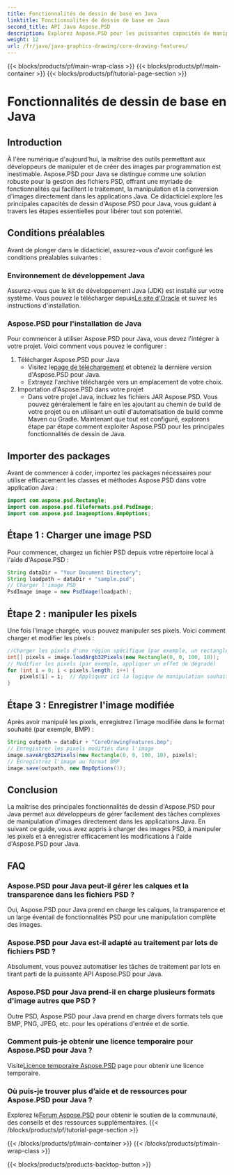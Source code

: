 ```yaml
---
title: Fonctionnalités de dessin de base en Java
linktitle: Fonctionnalités de dessin de base en Java
second_title: API Java Aspose.PSD
description: Explorez Aspose.PSD pour les puissantes capacités de manipulation d'images de Java. Découvrez comment charger, manipuler et enregistrer des images PSD par programmation.
weight: 12
url: /fr/java/java-graphics-drawing/core-drawing-features/
---
```


{{< blocks/products/pf/main-wrap-class >}}
{{< blocks/products/pf/main-container >}}
{{< blocks/products/pf/tutorial-page-section >}}

# Fonctionnalités de dessin de base en Java

## Introduction
À l'ère numérique d'aujourd'hui, la maîtrise des outils permettant aux développeurs de manipuler et de créer des images par programmation est inestimable. Aspose.PSD pour Java se distingue comme une solution robuste pour la gestion des fichiers PSD, offrant une myriade de fonctionnalités qui facilitent le traitement, la manipulation et la conversion d'images directement dans les applications Java. Ce didacticiel explore les principales capacités de dessin d'Aspose.PSD pour Java, vous guidant à travers les étapes essentielles pour libérer tout son potentiel.
## Conditions préalables
Avant de plonger dans le didacticiel, assurez-vous d'avoir configuré les conditions préalables suivantes :
### Environnement de développement Java
 Assurez-vous que le kit de développement Java (JDK) est installé sur votre système. Vous pouvez le télécharger depuis[Le site d'Oracle](https://www.oracle.com/java/technologies/javase-jdk11-downloads.html) et suivez les instructions d'installation.
### Aspose.PSD pour l'installation de Java
Pour commencer à utiliser Aspose.PSD pour Java, vous devez l'intégrer à votre projet. Voici comment vous pouvez le configurer :
1. Télécharger Aspose.PSD pour Java
   -  Visitez le[page de téléchargement](https://releases.aspose.com/psd/java/) et obtenez la dernière version d'Aspose.PSD pour Java.
   - Extrayez l'archive téléchargée vers un emplacement de votre choix.
2. Importation d'Aspose.PSD dans votre projet
   - Dans votre projet Java, incluez les fichiers JAR Aspose.PSD. Vous pouvez généralement le faire en les ajoutant au chemin de build de votre projet ou en utilisant un outil d'automatisation de build comme Maven ou Gradle.
Maintenant que tout est configuré, explorons étape par étape comment exploiter Aspose.PSD pour les principales fonctionnalités de dessin de Java.
## Importer des packages
Avant de commencer à coder, importez les packages nécessaires pour utiliser efficacement les classes et méthodes Aspose.PSD dans votre application Java :
```java
import com.aspose.psd.Rectangle;
import com.aspose.psd.fileformats.psd.PsdImage;
import com.aspose.psd.imageoptions.BmpOptions;
```
## Étape 1 : Charger une image PSD
Pour commencer, chargez un fichier PSD depuis votre répertoire local à l'aide d'Aspose.PSD :
```java
String dataDir = "Your Document Directory";
String loadpath = dataDir + "sample.psd";
// Charger l'image PSD
PsdImage image = new PsdImage(loadpath);
```
## Étape 2 : manipuler les pixels
Une fois l'image chargée, vous pouvez manipuler ses pixels. Voici comment charger et modifier les pixels :
```java
//Charger les pixels d'une région spécifique (par exemple, un rectangle de 100 x 10 commençant par le coin supérieur gauche)
int[] pixels = image.loadArgb32Pixels(new Rectangle(0, 0, 100, 10));
// Modifier les pixels (par exemple, appliquer un effet de dégradé)
for (int i = 0; i < pixels.length; i++) {
    pixels[i] = i;  // Appliquez ici la logique de manipulation souhaitée
}
```
## Étape 3 : Enregistrer l'image modifiée
Après avoir manipulé les pixels, enregistrez l'image modifiée dans le format souhaité (par exemple, BMP) :
```java
String outpath = dataDir + "CoreDrawingFeatures.bmp";
// Enregistrer les pixels modifiés dans l'image
image.saveArgb32Pixels(new Rectangle(0, 0, 100, 10), pixels);
// Enregistrez l'image au format BMP
image.save(outpath, new BmpOptions());
```

## Conclusion
La maîtrise des principales fonctionnalités de dessin d'Aspose.PSD pour Java permet aux développeurs de gérer facilement des tâches complexes de manipulation d'images directement dans les applications Java. En suivant ce guide, vous avez appris à charger des images PSD, à manipuler les pixels et à enregistrer efficacement les modifications à l'aide d'Aspose.PSD pour Java.
## FAQ
### Aspose.PSD pour Java peut-il gérer les calques et la transparence dans les fichiers PSD ?
Oui, Aspose.PSD pour Java prend en charge les calques, la transparence et un large éventail de fonctionnalités PSD pour une manipulation complète des images.
### Aspose.PSD pour Java est-il adapté au traitement par lots de fichiers PSD ?
Absolument, vous pouvez automatiser les tâches de traitement par lots en tirant parti de la puissante API Aspose.PSD pour Java.
### Aspose.PSD pour Java prend-il en charge plusieurs formats d'image autres que PSD ?
Outre PSD, Aspose.PSD pour Java prend en charge divers formats tels que BMP, PNG, JPEG, etc. pour les opérations d'entrée et de sortie.
### Comment puis-je obtenir une licence temporaire pour Aspose.PSD pour Java ?
 Visite[Licence temporaire Aspose.PSD](https://purchase.aspose.com/temporary-license/) page pour obtenir une licence temporaire.
### Où puis-je trouver plus d’aide et de ressources pour Aspose.PSD pour Java ?
 Explorez le[Forum Aspose.PSD](https://forum.aspose.com/c/psd/34) pour obtenir le soutien de la communauté, des conseils et des ressources supplémentaires.
{{< /blocks/products/pf/tutorial-page-section >}}

{{< /blocks/products/pf/main-container >}}
{{< /blocks/products/pf/main-wrap-class >}}

{{< blocks/products/products-backtop-button >}}
